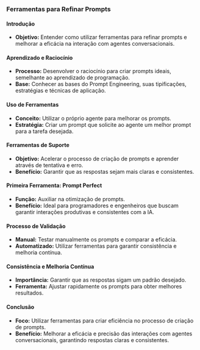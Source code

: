 ### Ferramentas para Refinar Prompts

#### Introdução

- **Objetivo:** Entender como utilizar ferramentas para refinar prompts e melhorar a eficácia na interação com agentes conversacionais.

#### Aprendizado e Raciocínio

- **Processo:** Desenvolver o raciocínio para criar prompts ideais, semelhante ao aprendizado de programação.
- **Base:** Conhecer as bases do Prompt Engineering, suas tipificações, estratégias e técnicas de aplicação.

#### Uso de Ferramentas

- **Conceito:** Utilizar o próprio agente para melhorar os prompts.
- **Estratégia:** Criar um prompt que solicite ao agente um melhor prompt para a tarefa desejada.

#### Ferramentas de Suporte

- **Objetivo:** Acelerar o processo de criação de prompts e aprender através de tentativa e erro.
- **Benefício:** Garantir que as respostas sejam mais claras e consistentes.

#### Primeira Ferramenta: Prompt Perfect

- **Função:** Auxiliar na otimização de prompts.
- **Benefício:** Ideal para programadores e engenheiros que buscam garantir interações produtivas e consistentes com a IA.

#### Processo de Validação

- **Manual:** Testar manualmente os prompts e comparar a eficácia.
- **Automatizado:** Utilizar ferramentas para garantir consistência e melhoria contínua.

#### Consistência e Melhoria Contínua

- **Importância:** Garantir que as respostas sigam um padrão desejado.
- **Ferramenta:** Ajustar rapidamente os prompts para obter melhores resultados.

#### Conclusão

- **Foco:** Utilizar ferramentas para criar eficiência no processo de criação de prompts.
- **Benefício:** Melhorar a eficácia e precisão das interações com agentes conversacionais, garantindo respostas claras e consistentes.
